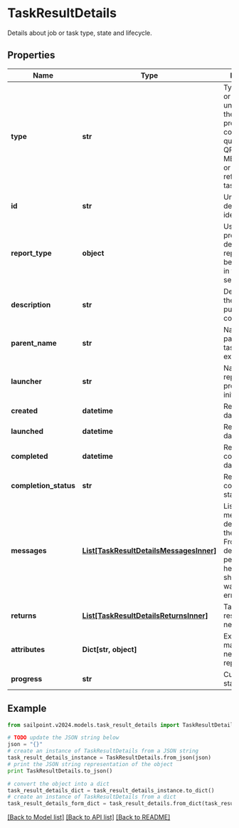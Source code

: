 # TaskResultDetails

Details about job or task type, state and lifecycle.

## Properties

Name | Type | Description | Notes
------------ | ------------- | ------------- | -------------
**type** | **str** | Type of the job or task underlying in the report processing. It could be a quartz task, QPOC or MENTOS jobs or a refresh/sync task. | [optional] 
**id** | **str** | Unique task definition identifier. | [optional] 
**report_type** | **object** | Use this property to define what report should be processed in the RDE service. | [optional] 
**description** | **str** | Description of the report purpose and/or contents. | [optional] 
**parent_name** | **str** | Name of the parent task/report if exists. | [optional] 
**launcher** | **str** | Name of the report processing initiator. | [optional] 
**created** | **datetime** | Report creation date | [optional] 
**launched** | **datetime** | Report start date | [optional] 
**completed** | **datetime** | Report completion date | [optional] 
**completion_status** | **str** | Report completion status. | [optional] 
**messages** | [**List[TaskResultDetailsMessagesInner]**](TaskResultDetailsMessagesInner.md) | List of the messages dedicated to the report.  From task definition perspective here usually should be warnings or errors. | [optional] 
**returns** | [**List[TaskResultDetailsReturnsInner]**](TaskResultDetailsReturnsInner.md) | Task definition results, if necessary. | [optional] 
**attributes** | **Dict[str, object]** | Extra attributes map(dictionary) needed for the report. | [optional] 
**progress** | **str** | Current report state. | [optional] 

## Example

```python
from sailpoint.v2024.models.task_result_details import TaskResultDetails

# TODO update the JSON string below
json = "{}"
# create an instance of TaskResultDetails from a JSON string
task_result_details_instance = TaskResultDetails.from_json(json)
# print the JSON string representation of the object
print TaskResultDetails.to_json()

# convert the object into a dict
task_result_details_dict = task_result_details_instance.to_dict()
# create an instance of TaskResultDetails from a dict
task_result_details_form_dict = task_result_details.from_dict(task_result_details_dict)
```
[[Back to Model list]](../README.md#documentation-for-models) [[Back to API list]](../README.md#documentation-for-api-endpoints) [[Back to README]](../README.md)


